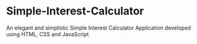 # Simple-Interest-Calculator
An elegant and simplistic Simple Interest Calculator Application developed using HTML, CSS and JavaScript
